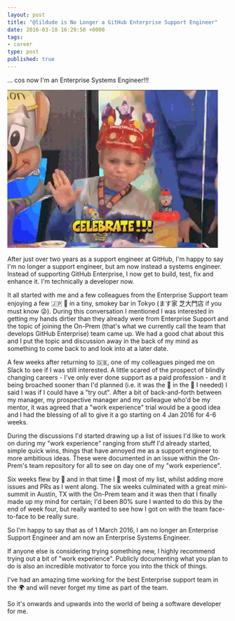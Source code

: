 ```yaml
---
layout: post
title: "@lildude is No Longer a GitHub Enterprise Support Engineer"
date: 2016-03-10 16:29:50 +0000
tags:
- career
type: post
published: true
---
```


... cos now I'm an Enterprise Systems Engineer!!!  

<img src="/assets/celebrate.gif" class="center" width="480" height="360" alt="Obligatory gif" />

After just over two years as a support engineer at GitHub, I'm happy to say I'm no longer a support engineer, but am now instead a systems engineer. Instead of supporting GitHub Enterprise, I now get to build, test, fix and enhance it.  I'm technically a developer now.

It all started with me and a few colleagues from the Enterprise Support team enjoying a few 🇯🇵 🍻 in a tiny, smokey bar in Tokyo (ます家 芝大門店 if you must know :stuck_out_tongue_winking_eye:). During this conversation I mentioned I was interested in getting my hands dirtier than they already were from Enterprise Support and the topic of joining the On-Prem (that's what we currently call the team that develops GitHub Enterprise) team came up.  We had a good chat about this and I put the topic and discussion away in the back of my mind as something to come back to and look into at a later date.

A few weeks after returning to 🇬🇧, one of my colleagues pinged me on Slack to see if I was still interested.  A little scared of the prospect of blindly changing careers - I've only ever done support as a paid profession - and it being broached sooner than I'd planned (i.e. it was the 👢 in the 👖 I needed) I said I was if I could have a "try out".  After a bit of back-and-forth between my manager, my prospective manager and my colleague who'd be my mentor, it was agreed that a "work experience" trial would be a good idea and I had the blessing of all to give it a go starting on 4 Jan 2016 for 4-6 weeks.

During the discussions I'd started drawing up a list of issues I'd like to work on during my "work experience" ranging from stuff I'd already started, simple quick wins, things that have annoyed me as a support engineer to more ambitious ideas. These were documented in an issue within the On-Prem's team repository for all to see on day one of my "work experience".

Six weeks flew by 💨 and in that time I 🔨 most of my list, whilst adding more issues and PRs as I went along.  The six weeks culminated with a great mini-summit in Austin, TX with the On-Prem team and it was then that I finally made up my mind for certain; I'd been 80% sure I wanted to do this by the end of week four, but really wanted to see how I got on with the team face-to-face to be really sure.

So I'm happy to say that as of 1 March 2016, I am no longer an Enterprise Support Engineer and am now an Enterprise Systems Engineer.

If anyone else is considering trying something new, I highly recommend trying out a bit of "work experience".  Publicly documenting what you plan to do is also an incredible motivator to force you into the thick of things.

I've had an amazing time working for the best Enterprise support team in the 🌍 and will never forget my time as part of the team.

So it's onwards and upwards into the world of being a software developer for me.
